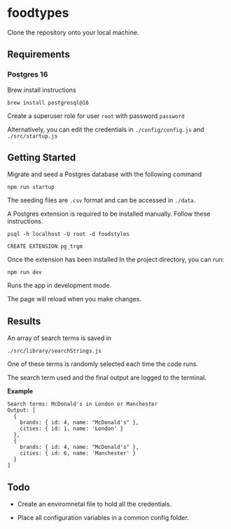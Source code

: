 # foodtypes

Clone the repository onto your local machine.

## Requirements

### Postgres 16

Brew install instructions

`brew install postgresql@16`

Create a superuser role for user `root` with password `password`

Alternatively, you can edit the credentials in `./config/config.js` and `./src/startup.js`

## Getting Started

Migrate and seed a Postgres database with the following command

```
npm run startup
```

The seeding files are `.csv` format and can be accessed in `./data`.

A Postgres extension is required to be installed manually. Follow these instructions.

`psql -h localhost -U root -d foodstyles`

`CREATE EXTENSION pg_trgm`

Once the extension has been installed In the project directory, you can run:

```
npm run dev
```

Runs the app in development mode.

The page will reload when you make changes.

## Results

An array of search terms is saved in

`./src/library/searchStrings.js`

One of these terms is randomly selected each time the code runs.

The search term used and the final output are logged to the terminal.

**Example**

```
Search terms: McDonald's in London or Manchester
Output: [
  {
    brands: { id: 4, name: "McDonald's" },
    cities: { id: 1, name: 'London' }
  },
  {
    brands: { id: 4, name: "McDonald's" },
    cities: { id: 6, name: 'Manchester' }
  }
]
```

## Todo

- Create an enviromnetal file to hold all the credentials.

- Place all configuration variables in a common config folder.
